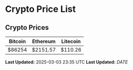 # Crypto Price List

## Crypto Prices
| Bitcoin | Ethereum | Litecoin |
| ------- | -------- | -------- |
| $86254 | $2151.57 | $110.26 |
**Last Updated:** 2025-03-03 23:35 UTC
**Last Updated:** $DATE$
